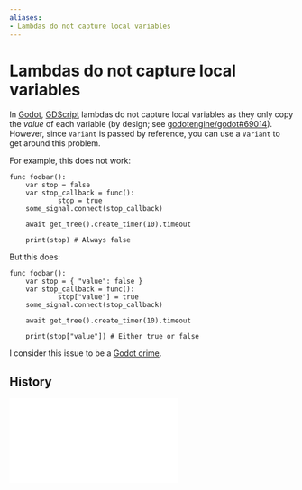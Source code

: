 ```yaml
---
aliases:
- Lambdas do not capture local variables
---
```


# Lambdas do not capture local variables

In [Godot](godot.md), [GDScript](godot-gdscript.md) lambdas do not capture local variables as they only copy the _value_ of each variable (by design; see [godotengine/godot#69014](https://github.com/godotengine/godot/issues/69014#issuecomment-1324017859)). However, since `Variant` is passed by reference, you can use a `Variant` to get around this problem.

For example, this does not work:

```gdscript
func foobar():
	var stop = false
	var stop_callback = func():
			stop = true
	some_signal.connect(stop_callback)

	await get_tree().create_timer(10).timeout

	print(stop) # Always false
```

But this does:

```gdscript
func foobar():
	var stop = { "value": false }
	var stop_callback = func():
			stop["value"] = true
	some_signal.connect(stop_callback)

	await get_tree().create_timer(10).timeout

	print(stop["value"]) # Either true or false
```

I consider this issue to be a [Godot crime](godot-crimes.md).

## History

![20231003_0153](../entries/20231003_0153.md)
